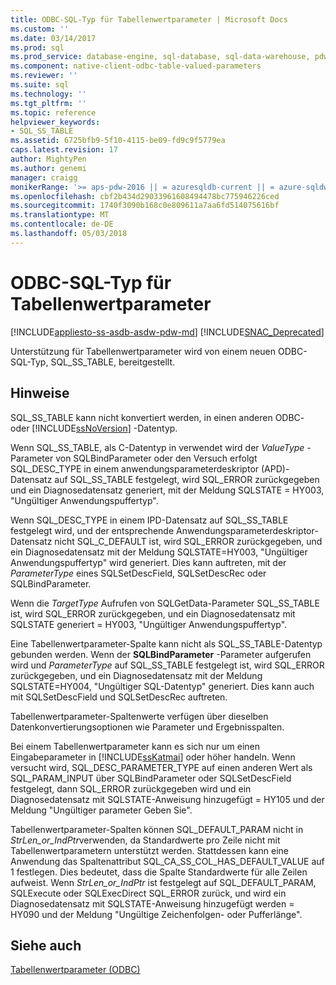 ```yaml
---
title: ODBC-SQL-Typ für Tabellenwertparameter | Microsoft Docs
ms.custom: ''
ms.date: 03/14/2017
ms.prod: sql
ms.prod_service: database-engine, sql-database, sql-data-warehouse, pdw
ms.component: native-client-odbc-table-valued-parameters
ms.reviewer: ''
ms.suite: sql
ms.technology: ''
ms.tgt_pltfrm: ''
ms.topic: reference
helpviewer_keywords:
- SQL_SS_TABLE
ms.assetid: 6725bfb9-5f10-4115-be09-fd9c9f5779ea
caps.latest.revision: 17
author: MightyPen
ms.author: genemi
manager: craigg
monikerRange: '>= aps-pdw-2016 || = azuresqldb-current || = azure-sqldw-latest || >= sql-server-2016 || = sqlallproducts-allversions'
ms.openlocfilehash: cbf2b434d29033961608494478bc775946226ced
ms.sourcegitcommit: 1740f3090b168c0e809611a7aa6fd514075616bf
ms.translationtype: MT
ms.contentlocale: de-DE
ms.lasthandoff: 05/03/2018
---
```

# <a name="odbc-sql-type-for-table-valued-parameters"></a>ODBC-SQL-Typ für Tabellenwertparameter
[!INCLUDE[appliesto-ss-asdb-asdw-pdw-md](../../includes/appliesto-ss-asdb-asdw-pdw-md.md)]
[!INCLUDE[SNAC_Deprecated](../../includes/snac-deprecated.md)]

  Unterstützung für Tabellenwertparameter wird von einem neuen ODBC-SQL-Typ, SQL_SS_TABLE, bereitgestellt.  
  
## <a name="remarks"></a>Hinweise  
 SQL_SS_TABLE kann nicht konvertiert werden, in einen anderen ODBC- oder [!INCLUDE[ssNoVersion](../../includes/ssnoversion-md.md)] -Datentyp.  
  
 Wenn SQL_SS_TABLE, als C-Datentyp in verwendet wird der *ValueType* -Parameter von SQLBindParameter oder den Versuch erfolgt SQL_DESC_TYPE in einem anwendungsparameterdeskriptor (APD)-Datensatz auf SQL_SS_TABLE festgelegt, wird SQL_ERROR zurückgegeben und ein Diagnosedatensatz generiert, mit der Meldung SQLSTATE = HY003, "Ungültiger Anwendungspuffertyp".  
  
 Wenn SQL_DESC_TYPE in einem IPD-Datensatz auf SQL_SS_TABLE festgelegt wird, und der entsprechende Anwendungsparameterdeskriptor-Datensatz nicht SQL_C_DEFAULT ist, wird SQL_ERROR zurückgegeben, und ein Diagnosedatensatz mit der Meldung SQLSTATE=HY003, "Ungültiger Anwendungspuffertyp" wird generiert. Dies kann auftreten, mit der *ParameterType* eines SQLSetDescField, SQLSetDescRec oder SQLBindParameter.  
  
 Wenn die *TargetType* Aufrufen von SQLGetData-Parameter SQL_SS_TABLE ist, wird SQL_ERROR zurückgegeben, und ein Diagnosedatensatz mit SQLSTATE generiert = HY003, "Ungültiger Anwendungspuffertyp".  
  
 Eine Tabellenwertparameter-Spalte kann nicht als SQL_SS_TABLE-Datentyp gebunden werden. Wenn der **SQLBindParameter** -Parameter aufgerufen wird und *ParameterType* auf SQL_SS_TABLE festgelegt ist, wird SQL_ERROR zurückgegeben, und ein Diagnosedatensatz mit der Meldung SQLSTATE=HY004, "Ungültiger SQL-Datentyp" generiert. Dies kann auch mit SQLSetDescField und SQLSetDescRec auftreten.  
  
 Tabellenwertparameter-Spaltenwerte verfügen über dieselben Datenkonvertierungsoptionen wie Parameter und Ergebnisspalten.  
  
 Bei einem Tabellenwertparameter kann es sich nur um einen Eingabeparameter in [!INCLUDE[ssKatmai](../../includes/sskatmai-md.md)] oder höher handeln. Wenn versucht wird, SQL_DESC_PARAMETER_TYPE auf einen anderen Wert als SQL_PARAM_INPUT über SQLBindParameter oder SQLSetDescField festgelegt, dann SQL_ERROR zurückgegeben wird und ein Diagnosedatensatz mit SQLSTATE-Anweisung hinzugefügt = HY105 und der Meldung "Ungültiger parameter Geben Sie".  
  
 Tabellenwertparameter-Spalten können SQL_DEFAULT_PARAM nicht in *StrLen_or_IndPtr*verwenden, da Standardwerte pro Zeile nicht mit Tabellenwertparametern unterstützt werden. Stattdessen kann eine Anwendung das Spaltenattribut SQL_CA_SS_COL_HAS_DEFAULT_VALUE auf 1 festlegen. Dies bedeutet, dass die Spalte Standardwerte für alle Zeilen aufweist. Wenn *StrLen_or_IndPtr* ist festgelegt auf SQL_DEFAULT_PARAM, SQLExecute oder SQLExecDirect SQL_ERROR zurück, und wird ein Diagnosedatensatz mit SQLSTATE-Anweisung hinzugefügt werden = HY090 und der Meldung "Ungültige Zeichenfolgen- oder Pufferlänge".  
  
## <a name="see-also"></a>Siehe auch  
 [Tabellenwertparameter &#40;ODBC&#41;](../../relational-databases/native-client-odbc-table-valued-parameters/table-valued-parameters-odbc.md)  
  
  

